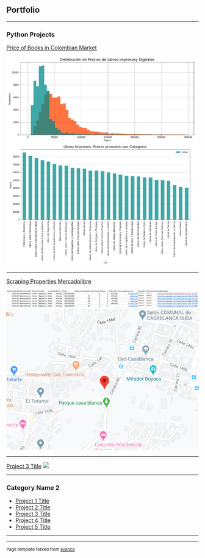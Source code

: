 ## Portfolio

---

### Python Projects 

[Price of Books in Colombian Market](https://github.com/andjimbon/Scraping-Project-Price-of-Books/blob/master/Scraping%20Project%20-%20LibreriadelaU.ipynb)

<img src="images/Distribution.JPG?raw=true"/>
<img src="images/Category.PNG?raw=true"/>

---
[Scraping Properties Mercadolibre](https://github.com/andjimbon/Mercadolibre-Property-Scrapy-Project/blob/master/Meli%20Property/property_meli.py)

<img src="images/Table1.PNG?raw=true"/>
<img src="images/Location.PNG?raw=true"/>

---
[Project 3 Title](http://example.com/)
<img src="images/dummy_thumbnail.jpg?raw=true"/>

---

### Category Name 2

- [Project 1 Title](http://example.com/)
- [Project 2 Title](http://example.com/)
- [Project 3 Title](http://example.com/)
- [Project 4 Title](http://example.com/)
- [Project 5 Title](http://example.com/)

---




---
<p style="font-size:11px">Page template forked from <a href="https://github.com/evanca/quick-portfolio">evanca</a></p>
<!-- Remove above link if you don't want to attibute -->
